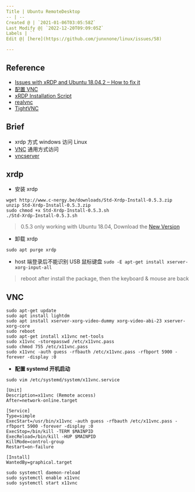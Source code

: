 ```yaml
---
Title | Ubuntu RemoteDesktop
-- | --
Created @ | `2021-01-06T03:05:58Z`
Last Modify @| `2022-12-20T09:09:05Z`
Labels | ``
Edit @| [here](https://github.com/junxnone/linux/issues/58)

---
```

## Reference
- [Issues with xRDP and Ubuntu 18.04.2 – How to fix it](http://c-nergy.be/blog/?p=13390)
- [配置 VNC](https://www.mobibrw.com/2019/19379)
- [xRDP Installation Script](https://c-nergy.be/repository.html)
- [realvnc](https://www.realvnc.com/en/connect/download/viewer/)
- [TightVNC](https://www.tightvnc.com/download-old.php)


## Brief
- xrdp 方式 windows 访问 Linux
- [VNC](/VNC) 通用方式访问
- [vncserver](./vncserver)

## xrdp

- 安装 xrdp

```
wget http://www.c-nergy.be/downloads/Std-Xrdp-Install-0.5.3.zip
unzip Std-Xrdp-Install-0.5.3.zip
sudo chmod +x Std-Xrdp-Install-0.5.3.sh
./Std-Xrdp-Install-0.5.3.sh
```

> 0.5.3 only working with Ubuntu 18.04, Download the [New Version](https://c-nergy.be/repository.html)

- 卸载 xrdp

```
sudo apt purge xrdp
```

- host 端登录后不能识别 USB 鼠标键盘
`sudo -E apt-get install xserver-xorg-input-all`
> reboot after install the package, then the keyboard & mouse are back

## VNC

```
sudo apt-get update
sudo apt install lightdm
sudo apt install xserver-xorg-video-dummy xorg-video-abi-23 xserver-xorg-core
sudo reboot
sudo apt-get install x11vnc net-tools
sudo x11vnc -storepasswd /etc/x11vnc.pass
sudo chmod 755 /etc/x11vnc.pass
sudo x11vnc -auth guess -rfbauth /etc/x11vnc.pass -rfbport 5900 -forever -display :0
```
- **配置 systemd 开机启动**

```
sudo vim /etc/systemd/system/x11vnc.service
```
```
[Unit]
Description=x11vnc (Remote access)
After=network-online.target
 
[Service]
Type=simple
ExecStart=/usr/bin/x11vnc -auth guess -rfbauth /etc/x11vnc.pass -rfbport 5900 -forever -display :0
ExecStop=/bin/kill -TERM $MAINPID
ExecReload=/bin/kill -HUP $MAINPID
KillMode=control-group
Restart=on-failure
 
[Install]
WantedBy=graphical.target
```
```
sudo systemctl daemon-reload
sudo systemctl enable x11vnc
sudo systemctl start x11vnc
```



